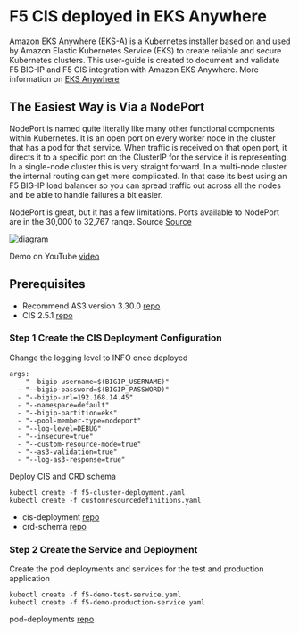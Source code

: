 # F5 CIS deployed in EKS Anywhere 

Amazon EKS Anywhere (EKS-A) is a Kubernetes installer based on and used by Amazon Elastic Kubernetes Service (EKS) to create reliable and secure Kubernetes clusters. This user-guide is created to document and validate F5 BIG-IP and F5 CIS integration with Amazon EKS Anywhere. More information on [EKS Anywhere](https://aws.amazon.com/eks/eks-anywhere/)

## The Easiest Way is Via a NodePort

NodePort is named quite literally like many other functional components within Kubernetes. It is an open port on every worker node in the cluster that has a pod for that service. When traffic is received on that open port, it directs it to a specific port on the ClusterIP for the service it is representing. In a single-node cluster this is very straight forward. In a multi-node cluster the internal routing can get more complicated. In that case its best using an F5 BIG-IP load balancer so you can spread traffic out across all the nodes and be able to handle failures a bit easier.

NodePort is great, but it has a few limitations. Ports available to NodePort are in the 30,000 to 32,767 range. Source [Source](https://platform9.com/blog/understanding-kubernetes-loadbalancer-vs-nodeport-vs-ingress/)

![diagram](https://github.com/mdditt2000/k8s-bigip-ctlr/blob/main/user_guides/servicetypelb/diagram/2021-04-27_10-11-10.png)

Demo on YouTube [video]()

## Prerequisites

* Recommend AS3 version 3.30.0 [repo](https://github.com/F5Networks/f5-appsvcs-extension/releases/tag/v3.30.0)
* CIS 2.5.1 [repo](https://github.com/F5Networks/k8s-bigip-ctlr/releases/tag/v2.5.1)

### Step 1 Create the CIS Deployment Configuration

Change the logging level to INFO once deployed 

```
args: 
  - "--bigip-username=$(BIGIP_USERNAME)"
  - "--bigip-password=$(BIGIP_PASSWORD)"
  - "--bigip-url=192.168.14.45"
  - "--namespace=default"
  - "--bigip-partition=eks"
  - "--pool-member-type=nodeport"
  - "--log-level=DEBUG"
  - "--insecure=true"
  - "--custom-resource-mode=true"
  - "--as3-validation=true"
  - "--log-as3-response=true"
```

Deploy CIS and CRD schema

```
kubectl create -f f5-cluster-deployment.yaml
kubectl create -f customresourcedefinitions.yaml
```

* cis-deployment [repo](https://github.com/mdditt2000/k8s-bigip-ctlr/blob/main/user_guides/servicetypelb/cis-deployment/f5-cluster-deployment.yaml)
* crd-schema [repo](https://github.com/mdditt2000/k8s-bigip-ctlr/blob/main/user_guides/servicetypelb/crd-schema/customresourcedefinitions.yaml)

### Step 2 Create the Service and Deployment

Create the pod deployments and services for the test and production application

```
kubectl create -f f5-demo-test-service.yaml
kubectl create -f f5-demo-production-service.yaml
```

pod-deployments [repo](https://github.com/mdditt2000/k8s-bigip-ctlr/tree/main/user_guides/servicetypelb/pod-deployment)